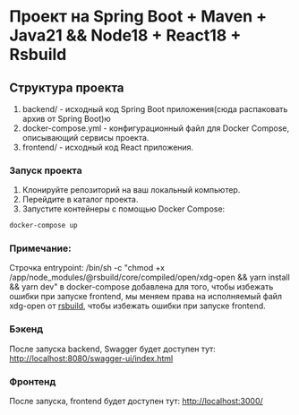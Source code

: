 # Проект на Spring Boot + Maven + Java21 && Node18 + React18 + Rsbuild

## Структура проекта
1. backend/ - исходный код Spring Boot приложения(сюда распаковать архив от Spring Boot)ю
2. docker-compose.yml - конфигурационный файл для Docker Compose, описывающий сервисы проекта.
3. frontend/ - исходный код React приложения.


### Запуск проекта

1. Клонируйте репозиторий на ваш локальный компьютер.
2. Перейдите в каталог проекта.
3. Запустите контейнеры с помощью Docker Compose:

```bash
docker-compose up
```
### Примечание:
Строчка entrypoint: /bin/sh -c "chmod +x /app/node_modules/@rsbuild/core/compiled/open/xdg-open && yarn install && yarn dev" в docker-compose добавлена для того, чтобы избежать ошибки при запуске frontend, мы меняем права на исполняемый файл xdg-open от [rsbuild](https://rsbuild.dev/), чтобы избежать ошибки при запуске frontend.

### Бэкенд
После запуска backend, Swagger будет доступeн тут:  [http://localhost:8080/swagger-ui/index.html](http://localhost:8080/swagger-ui/index.html)

### Фронтенд
После запуска, frontend будет доступeн тут: [http://localhost:3000/](http://localhost:3000/)